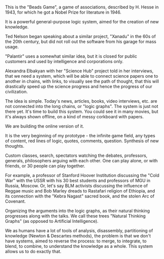 This is the "Beads Game", a game of associations, described by H. Hesse in 1943, for which he got a Nobel Prize for literature in 1946. 

It is a powerful general-purpose logic system, aimed for the creation of new knowledge. 

Ted Nelson began speaking about a similar project, "Xanadu" in the 60s of the 20th century, but did not roll out the software from his garage for mass usage.

"Palantir" uses a somewhat similar idea, but it is closed for public customers and used by intelligence and corporations only.

Alexandra Elbakyan with her "Science Hub" project told in her interviews, that we need a system, which will be able to connect science papers one to another in chains, with links, to visually see the path of thought, that this will drastically speed up the science progress and hence the progress of our civilization. 

The idea is simple. Today's news, articles, books, video interviews, etc. are not connected into the long chains, or "logic graphs". The system is just not there yet. It's time to build this system. You could see it in many movies, but it's always shown offline, on a kind of messy corkboard with papers. 
 
We are building the online version of it.

It is the very beginning of my prototype - the infinite game field, any types of content, red lines of logic, quotes, comments, question. Synthesis of new thoughts. 

Custom classes, search, spectators watching the debates, professors, generals, philosophers arguing with each other. One can play alone, or with friends, or 30 people can play together.

For example, a professor of Stanford Hoover Institution discussing the "Cold War" with the USSR with his 30 best students and professors of MGU in Russia, Moscow. Or, let's say BLM activists discussing the influence of Reggae music and Bob Marley dreads to Rastafari religion of Ethiopia, and its connection with the "Kebra Nagast" sacred book, and the stolen Arc of Covenant. 

Organizing the arguments into the logic graphs, as their natural thinking progresses along with the talks. We call these trees "Natural Thinking Graphs" (as opposed to Artificial Intelligence). 

We as humans have a lot of tools of analysis, disassembly, partitioning of knowledge (Newton & Descartes methods), the problem is that we don't have systems, aimed to reverse the process: to merge, to integrate, to blend, to combine, to understand the knowledge as a whole. This system allows us to do exactly that.

